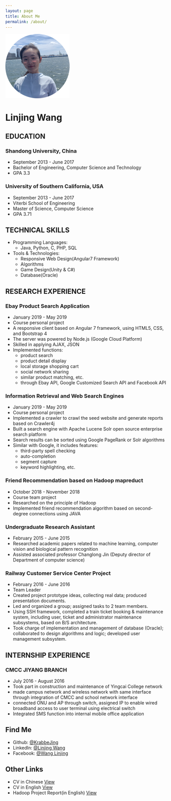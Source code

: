 ```yaml
---
layout: page
title: About Me
permalink: /about/
---
```

![Sleek Jekyll Theme](./BBJPic200x200.png)
# Linjing Wang

## EDUCATION
### Shandong University, China
* September 2013 - June 2017
* Bachelor of Engineering, Computer Science and Technology
* GPA 3.3

### University of Southern California, USA
* September 2013 - June 2017
* Viterbi School of Engineering
* Master of Science, Computer Science 
* GPA 3.71

## TECHNICAL SKILLS
* Programming Languages: 
    * Java, Python, C, PHP, SQL
* Tools & Technologies: 
    * Responsive Web Design(Angular7 Framework)
    * Algorithms
    * Game Design(Unity & C#)
    * Database(Oracle)

## RESEARCH EXPERIENCE
### Ebay Product Search Application
* January 2019 - May 2019
* Course personal project
* A responsive client based on Angular 7 framework, using HTML5, CSS, and Bootstrap 4
* The server was powered by Node.js (Google Cloud Platform)
* Skilled in applying AJAX, JSON
* Implemented functions: 
    * product search
    * product detail display
    * local storage shopping cart
    * social network sharing
    * similar product matching, etc. 
    * through Ebay API, Google Customized Search API and Facebook API

### Information Retrieval and Web Search Engines 
* January 2019 - May 2019 
* Course personal project
* Implemented a crawler to crawl the seed website and generate reports based on Crawler4j
* Built a search engine with Apache Lucene Solr open source enterprise search platform
* Search results can be sorted using Google PageRank or Solr algorithms
* Similar with Google, it includes features:
    * third-party spell checking
    * auto-completion
    * segment capture
    * keyword highlighting, etc.

### Friend Recommendation based on Hadoop mapreduct
* October 2018 - November 2018
* Course team project
* Researched on the principle of Hadoop
* Implemented friend recommendation algorithm based on second-degree connections using JAVA

### Undergraduate Research Assistant
* February 2015 - June 2015
* Researched academic papers related to machine learning, computer vision and biological pattern recognition
* Assisted associated professor Changlong Jin (Deputy director of Department of computer science)

### Railway Customer Service Center Project
* February 2016 - June 2016
* Team Leader
* Created project prototype ideas, collecting real data; produced presentation documents.
* Led and organized a group; assigned tasks to 2 team members.
* Using SSH framework, completed a train ticket booking & maintenance system, including user, ticket and administrator maintenance subsystems, based on B/S architecture.
* Took charge of implementation and management of database (Oracle); collaborated to design algorithms and logic; developed user management subsystem.

## INTERNSHIP EXPERIENCE
### CMCC JIYANG BRANCH
* July 2016 - August 2016
* Took part in construction and maintenance of Yingcai College network
* made campus network and wireless network with same interface through integration of CMCC and school network interface
* connected ONU and AP through switch, assigned IP to enable wired broadband access to user terminal using electrical switch
* Integrated SMS function into internal mobile office application 

## Find Me
* Github: [@KrabbeJing](https://github.com/KrabbeJing/)
* LinkedIn: [@Linjing Wang](https://www.linkedin.com/in/linjingwang/)
* Facebook: [@Wang Linjing](https://www.facebook.com/KrabbeJing)

## Other Links
* CV in Chinese [View](https://docs.wixstatic.com/ugd/2bc39c_e79fae4e418b4a34ab53ebd79eb63ba6.pdf)
* CV in English [View](https://docs.wixstatic.com/ugd/2bc39c_948f2bca97234383b5c2431cdd4a41e5.pdf)
* Hadoop Project Report(in English) [View](https://docs.google.com/document/d/1COGC6vHa6j-9noh6HcUqCA50n_VCLL1wcYdHEd2jwA8/edit)
